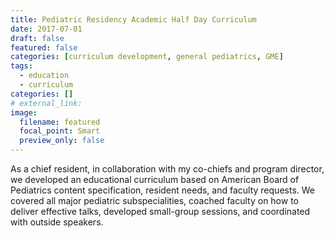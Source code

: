 ```yaml
---
title: Pediatric Residency Academic Half Day Curriculum
date: 2017-07-01
draft: false
featured: false
categories: [curriculum development, general pediatrics, GME]
tags:
  - education
  - curriculum
categories: []
# external_link:
image:
  filename: featured
  focal_point: Smart
  preview_only: false
---
```

As a chief resident, in collaboration with my co-chiefs and program director, we developed an educational curriculum based on American Board of Pediatrics content specification, resident needs, and faculty requests. We covered all major pediatric subspecialities, coached faculty on how to deliver effective talks, developed small-group sessions, and coordinated with outside speakers.
